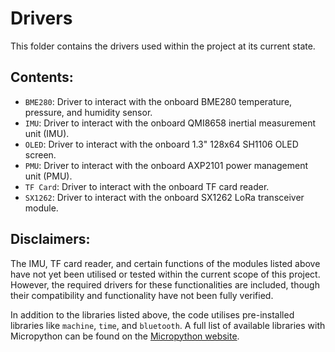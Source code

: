 # Drivers

This folder contains the drivers used within the project at its current state.

## Contents:

- `BME280`: Driver to interact with the onboard BME280 temperature, pressure, and humidity sensor.
- `IMU`: Driver to interact with the onboard QMI8658 inertial measurement unit (IMU).
- `OLED`: Driver to interact with the onboard 1.3" 128x64 SH1106 OLED screen.
- `PMU`: Driver to interact with the onboard AXP2101 power management unit (PMU).
- `TF Card`: Driver to interact with the onboard TF card reader.
- `SX1262`: Driver to interact with the onboard SX1262 LoRa transceiver module.

## Disclaimers:

The IMU, TF card reader, and certain functions of the modules listed above have not yet been utilised or tested within the current scope of this project. However, the required drivers for these functionalities are included, though their compatibility and functionality have not been fully verified. 

In addition to the libraries listed above, the code utilises pre-installed libraries like `machine`, `time`, and `bluetooth`. A full list of available libraries with Micropython can be found on the [Micropython website](https://docs.micropython.org/en/latest/library/index.html).
